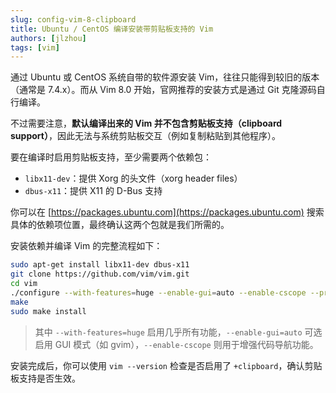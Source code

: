 ```yaml
---
slug: config-vim-8-clipboard
title: Ubuntu / CentOS 编译安装带剪贴板支持的 Vim
authors: [jlzhou]
tags: [vim]
---
```


通过 Ubuntu 或 CentOS 系统自带的软件源安装 Vim，往往只能得到较旧的版本（通常是 7.4.x）。而从 Vim 8.0 开始，官网推荐的安装方式是通过 Git 克隆源码自行编译。

不过需要注意，**默认编译出来的 Vim 并不包含剪贴板支持（clipboard support）**，因此无法与系统剪贴板交互（例如复制粘贴到其他程序）。

要在编译时启用剪贴板支持，至少需要两个依赖包：

* `libx11-dev`：提供 Xorg 的头文件（xorg header files）
* `dbus-x11`：提供 X11 的 D-Bus 支持

你可以在 [https://packages.ubuntu.com](https://packages.ubuntu.com) 搜索具体的依赖项位置，最终确认这两个包就是我们所需的。

安装依赖并编译 Vim 的完整流程如下：

```sh
sudo apt-get install libx11-dev dbus-x11
git clone https://github.com/vim/vim.git
cd vim
./configure --with-features=huge --enable-gui=auto --enable-cscope --prefix=/usr/local
make
sudo make install
```

> 其中 `--with-features=huge` 启用几乎所有功能，`--enable-gui=auto` 可选启用 GUI 模式（如 gvim），`--enable-cscope` 则用于增强代码导航功能。

安装完成后，你可以使用 `vim --version` 检查是否启用了 `+clipboard`，确认剪贴板支持是否生效。
